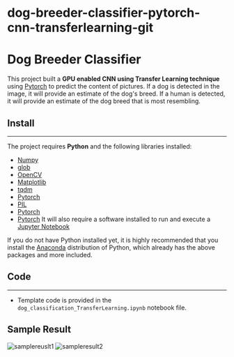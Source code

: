 # dog-breeder-classifier-pytorch-cnn-transferlearning-git
# Dog Breeder Classifier
This project built a **GPU enabled CNN using Transfer Learning technique** using [Pytorch](https://pytorch.org/) to predict the content of pictures. If a dog is detected in the image, it will provide an estimate of the dog's breed. If a human is detected, it will provide an estimate of the dog breed that is most resembling.

## Install
---
<a id='step0'></a>
The project requires **Python** and the following libraries installed:
* [Numpy](https://www.numpy.org/)
* [glob](https://docs.python.org/3/library/glob.html)
* [OpenCV](https://pypi.org/project/opencv-python/)
* [Matplotlib](https://matplotlib.org/)
* [tqdm](https://pypi.org/project/tqdm/2.2.3/)
* [Pytorch](https://pytorch.org)
* [PIL](https://pypi.org/project/Pillow/2.2.1/)
* [Pytorch](https://pytorch.org)
* [Pytorch](https://pytorch.org)
It will also require a software installed to run and execute a [Jupyter Notebook](http://ipython.org/notebook.html)

If you do not have Python installed yet, it is highly recommended that you install the [Anaconda](https://www.anaconda.com/distribution/) distribution of Python, which already has the above packages and more included.

## Code
---
* Template code is provided in the `dog_classification_TransferLearning.ipynb` notebook file.

## Sample Result
![samplereuslt1](\DOG-BREEDER-CLASSIFIER-PYTORCH-CNN\samplereuslt1.PNG)
![sampleresult2](\DOG-BREEDER-CLASSIFIER-PYTORCH-CNN\samplereuslt2.PNG)